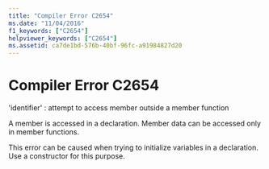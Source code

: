 ```yaml
---
title: "Compiler Error C2654"
ms.date: "11/04/2016"
f1_keywords: ["C2654"]
helpviewer_keywords: ["C2654"]
ms.assetid: ca7de1bd-576b-40bf-96fc-a91984827d20
---
```

# Compiler Error C2654

'identifier' : attempt to access member outside a member function

A member is accessed in a declaration. Member data can be accessed only in member functions.

This error can be caused when trying to initialize variables in a declaration. Use a constructor for this purpose.
